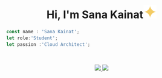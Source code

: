 <h1 align="center">Hi, I'm Sana Kainat<img src="https://github.com/KainatSana/KainatSana/blob/main/sparkle.svg" width="35px" alt="sparkle" /></h1>

```js
const name : 'Sana Kainat';
let role:'Student';
let passion :'Cloud Architect';
```


    
<br>
<p align="center">
<a href="https://github.com/kainatsana">
  <img height="150em" src="https://github-readme-stats.vercel.app/api?username=kainatSana&count_private=true&show_icons=true&bg_color=f9e6ff&text_color=000000&title_color=4a0735&border_color=faceff&icon_color=a33b9c" />
  <img height="150em" src="https://github-readme-stats-eight-theta.vercel.app/api/top-langs/?username=kainatSana&count_private=true&show_icons=true&bg_color=f9e6ff&text_color=000000&title_color=4a0735&border_color=faceff&icon_color=a33b9c&layout=compact&langs_count=8" />


<!--
**KainatSana/KainatSana** is a ✨ _special_ ✨ repository because its `README.md` (this file) appears on your GitHub profile.

Here are some ideas to get you started:

- 🔭 I’m currently working on ...
- 🌱 I’m currently learning ...
- 👯 I’m looking to collaborate on ...
- 🤔 I’m looking for help with ...
- 💬 Ask me about ...
- 📫 How to reach me: ...
- 😄 Pronouns: ...
- ⚡ Fun fact: ...
-->

